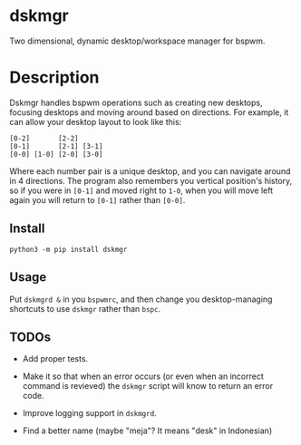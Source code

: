 # dskmgr

Two dimensional, dynamic desktop/workspace manager for bspwm.

# Description

Dskmgr handles bspwm operations such as creating new desktops, focusing desktops and moving around based on directions. For example, it can allow your desktop layout to look like this:

```
[0-2]       [2-2]
[0-1]       [2-1] [3-1]
[0-0] [1-0] [2-0] [3-0]
```

Where each number pair is a unique desktop, and you can navigate around in 4 directions. The program also remembers you vertical position's history, so if you were in `[0-1]` and moved right to `1-0`, when you will move left again you will return to `[0-1]` rather than `[0-0]`.

## Install

```
python3 -m pip install dskmgr
```

## Usage

Put `dskmgrd &` in you `bspwmrc`, and then change you desktop-managing shortcuts to use `dskmgr` rather than `bspc`.


## TODOs

* Add proper tests.

* Make it so that when an error occurs (or even when an incorrect command is revieved) the `dskmgr` script will know to return an error code.

* Improve logging support in `dskmgrd`.

* Find a better name (maybe "meja"? It means "desk" in Indonesian)